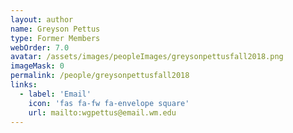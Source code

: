 ```yaml
---
layout: author
name: Greyson Pettus
type: Former Members
webOrder: 7.0
avatar: /assets/images/peopleImages/greysonpettusfall2018.png
imageMask: 0
permalink: /people/greysonpettusfall2018
links:
  - label: 'Email'
    icon: 'fas fa-fw fa-envelope square'
    url: mailto:wgpettus@email.wm.edu
---
```


